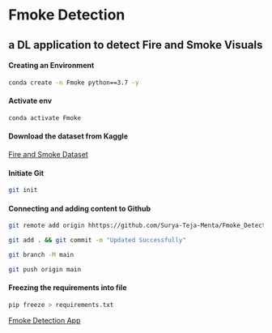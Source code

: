 # Fmoke Detection
## a DL application to detect Fire and Smoke Visuals

#### Creating an Environment
```bash
conda create -n Fmoke python==3.7 -y
```

#### Activate env
```bash
conda activate Fmoke
```

#### Download the dataset from Kaggle
[Fire and Smoke Dataset](https://www.kaggle.com/ashutosh69/fire-and-smoke-dataset/download)<br/>


#### Initiate Git
```bash
git init
```

#### Connecting and adding content to Github

```bash
git remote add origin hhttps://github.com/Surya-Teja-Menta/Fmoke_Detection
```
```bash
git add . && git commit -m "Updated Successfully"
```

```bash
git branch -M main
```

```bash
git push origin main
```

#### Freezing the requirements into file
```bash
pip freeze > requirements.txt
``` 

[Fmoke Detection App](https://fmokedetection.herokuapp.com/)


